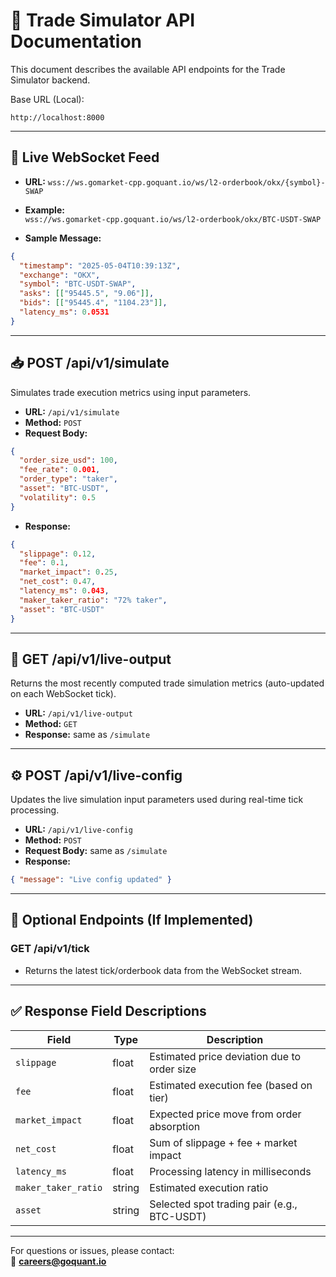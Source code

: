 # 📘 Trade Simulator API Documentation

This document describes the available API endpoints for the Trade Simulator backend.

Base URL (Local):
```
http://localhost:8000
```

---

## 🔁 Live WebSocket Feed

- **URL:** `wss://ws.gomarket-cpp.goquant.io/ws/l2-orderbook/okx/{symbol}-SWAP`
- **Example:**  
  `wss://ws.gomarket-cpp.goquant.io/ws/l2-orderbook/okx/BTC-USDT-SWAP`

- **Sample Message:**
```json
{
  "timestamp": "2025-05-04T10:39:13Z",
  "exchange": "OKX",
  "symbol": "BTC-USDT-SWAP",
  "asks": [["95445.5", "9.06"]],
  "bids": [["95445.4", "1104.23"]],
  "latency_ms": 0.0531
}
```

---

## 📥 POST /api/v1/simulate

Simulates trade execution metrics using input parameters.

- **URL:** `/api/v1/simulate`
- **Method:** `POST`
- **Request Body:**
```json
{
  "order_size_usd": 100,
  "fee_rate": 0.001,
  "order_type": "taker",
  "asset": "BTC-USDT",
  "volatility": 0.5
}
```

- **Response:**
```json
{
  "slippage": 0.12,
  "fee": 0.1,
  "market_impact": 0.25,
  "net_cost": 0.47,
  "latency_ms": 0.043,
  "maker_taker_ratio": "72% taker",
  "asset": "BTC-USDT"
}
```

---

## 🔁 GET /api/v1/live-output

Returns the most recently computed trade simulation metrics (auto-updated on each WebSocket tick).

- **URL:** `/api/v1/live-output`
- **Method:** `GET`
- **Response:** same as `/simulate`

---

## ⚙️ POST /api/v1/live-config

Updates the live simulation input parameters used during real-time tick processing.

- **URL:** `/api/v1/live-config`
- **Method:** `POST`
- **Request Body:** same as `/simulate`
- **Response:**
```json
{ "message": "Live config updated" }
```

---

## 🧪 Optional Endpoints (If Implemented)

### GET /api/v1/tick

- Returns the latest tick/orderbook data from the WebSocket stream.

---

## ✅ Response Field Descriptions

| Field             | Type    | Description                                |
|------------------|---------|--------------------------------------------|
| `slippage`        | float   | Estimated price deviation due to order size |
| `fee`             | float   | Estimated execution fee (based on tier)    |
| `market_impact`   | float   | Expected price move from order absorption  |
| `net_cost`        | float   | Sum of slippage + fee + market impact      |
| `latency_ms`      | float   | Processing latency in milliseconds         |
| `maker_taker_ratio` | string | Estimated execution ratio                  |
| `asset`           | string  | Selected spot trading pair (e.g., BTC-USDT) |

---

For questions or issues, please contact:  
📧 **careers@goquant.io**
